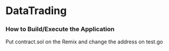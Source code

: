 # DataTrading

### How to Build/Execute the Application
Put contract.sol on the Remix and change the address on test.go
